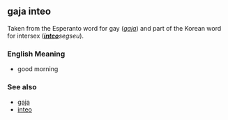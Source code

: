 ## gaja inteo
Taken from the Esperanto word for gay ([*gaja*](/dict/gaja)) and part of the Korean word for intersex (*[**inteo**](/dict/inteo)segseu*).

### English Meaning
* good morning

### See also
* [gaja](/dict/gaja)
* [inteo](/dict/inteo)
